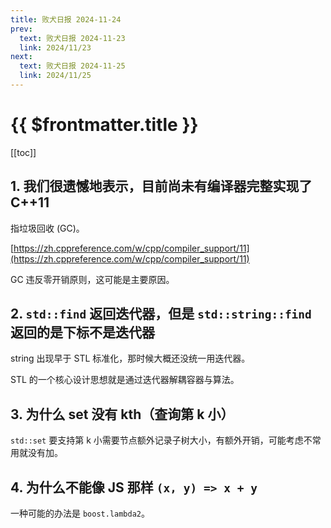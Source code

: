 ```yaml
---
title: 败犬日报 2024-11-24
prev:
  text: 败犬日报 2024-11-23
  link: 2024/11/23
next:
  text: 败犬日报 2024-11-25
  link: 2024/11/25
---
```


# {{ $frontmatter.title }}

[[toc]]

## 1. 我们很遗憾地表示，目前尚未有编译器完整实现了 C++11

指垃圾回收 (GC)。

[https://zh.cppreference.com/w/cpp/compiler_support/11](https://zh.cppreference.com/w/cpp/compiler_support/11)

GC 违反零开销原则，这可能是主要原因。

## 2. `std::find` 返回迭代器，但是 `std::string::find` 返回的是下标不是迭代器

string 出现早于 STL 标准化，那时候大概还没统一用迭代器。

STL 的一个核心设计思想就是通过迭代器解耦容器与算法。

## 3. 为什么 set 没有 kth（查询第 k 小）

`std::set` 要支持第 k 小需要节点额外记录子树大小，有额外开销，可能考虑不常用就没有加。

## 4. 为什么不能像 JS 那样 `(x, y) => x + y`

一种可能的办法是 `boost.lambda2`。
